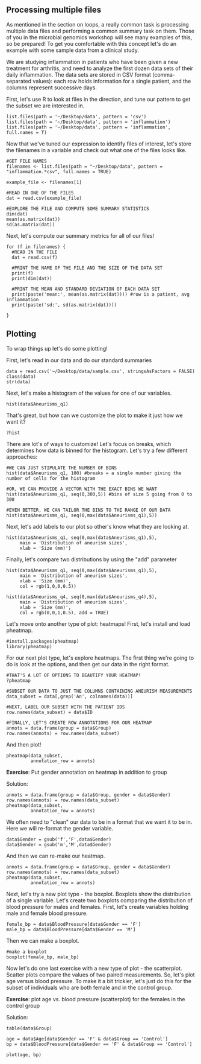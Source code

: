 ## Processing multiple files 

As mentioned in the section on loops, a really common task is processing multiple data files and performing a common summary task on them. Those of you in the microbial genomics workshop will see many examples of this, so be prepared! To get you comfortable with this concept let's do an example with some sample data from a clinical study.

We are studying inflammation in patients who have been given a new treatment for arthritis, and need to analyze the first dozen data sets of their daily inflammation. The data sets are stored in CSV format (comma-separated values): each row holds information for a single patient, and the columns represent successive days. 
  
 First, let's use R to look at files in the direction, and tune our pattern to get the subset we are interested in. 
 ``` 
list.files(path = '~/Desktop/data', pattern = 'csv')
list.files(path = '~/Desktop/data', pattern = 'inflammation')
list.files(path = '~/Desktop/data', pattern = 'inflammation', full.names = T)
```

Now that we've tuned our expression to identify files of interest, let's store the filenames in a variable and check out what one of the files looks like.
```
#GET FILE NAMES
filenames <- list.files(path = "~/Desktop/data", pattern = "inflammation.*csv", full.names = TRUE)

example_file <- filenames[1]

#READ IN ONE OF THE FILES
dat = read.csv(example_file)

#EXPLORE THE FILE AND COMPUTE SOME SUMMARY STATISTICS
dim(dat)
mean(as.matrix(dat))
sd(as.matrix(dat))
```

Next, let's compute our summary metrics for all of our files!
```
for (f in filenames) {
  #READ IN THE FILE
  dat = read.csv(f)

  #PRINT THE NAME OF THE FILE AND THE SIZE OF THE DATA SET
  print(f)
  print(dim(dat))

  #PRINT THE MEAN AND STANDARD DEVIATION OF EACH DATA SET
  print(paste('mean:', mean(as.matrix(dat)))) #row is a patient, avg inflammation 
  print(paste('sd:', sd(as.matrix(dat))))

}
```

## Plotting 

To wrap things up let's do some plotting! 

First, let's read in our data and do our standard summaries
```
data = read.csv('~/Desktop/data/sample.csv', stringsAsFactors = FALSE)
class(data)
str(data)
```

Next, let's make a histogram of the values for one of our variables.

```
hist(data$Aneurisms_q1)
```

That's great, but how can we customize the plot to make it just how we want it?

```
?hist
```

There are lot's of ways to customize! Let's focus on breaks, which determines how data is binned for the histogram. Let's try a few different approaches:

```
#WE CAN JUST STIPULATE THE NUMBER OF BINS 
hist(data$Aneurisms_q1, 100) #breaks = a single number giving the number of cells for the histogram

#OR, WE CAN PROVIDE A VECTOR WITH THE EXACT BINS WE WANT
hist(data$Aneurisms_q1, seq(0,300,5)) #bins of size 5 going from 0 to 300 

#EVEN BETTER, WE CAN TAILOR THE BINS TO THE RANGE OF OUR DATA
hist(data$Aneurisms_q1, seq(0,max(data$Aneurisms_q1),5))
```


Next, let's add labels to our plot so other's know what they are looking at. 

```
hist(data$Aneurisms_q1, seq(0,max(data$Aneurisms_q1),5), 
     main = 'Distribution of aneurism sizes', 
     xlab = 'Size (mm)') 
```

Finally, let's compare two distributions by using the "add" parameter

```
hist(data$Aneurisms_q1, seq(0,max(data$Aneurisms_q1),5), 
     main = 'Distribution of aneurism sizes', 
     xlab = 'Size (mm)', 
     col = rgb(1,0,0,0.5)) 

hist(data$Aneurisms_q4, seq(0,max(data$Aneurisms_q4),5), 
     main = 'Distribution of aneurism sizes', 
     xlab = 'Size (mm)', 
     col = rgb(0,0,1,0.5), add = TRUE) 
```

Let's move onto another type of plot: heatmaps! First, let's install and load pheatmap.

```
#install.packages(pheatmap)
library(pheatmap)
```


For our next plot type, let's explore heatmaps. The first thing we're going to do is look at the options, and then get our data in the right format.

```
#THAT'S A LOT OF OPTIONS TO BEAUTIFY YOUR HEATMAP!
?pheatmap

#SUBSET OUR DATA TO JUST THE COLUMNS CONTAINING ANEURISM MEASUREMENTS
data_subset = data[,grep('An', colnames(data))]

#NEXT, LABEL OUR SUBSET WITH THE PATIENT IDS
row.names(data_subset) = data$ID

#FINALLY, LET'S CREATE ROW ANNOTATIONS FOR OUR HEATMAP
annots = data.frame(group = data$Group)
row.names(annots) = row.names(data_subset)
```

And then plot! 

```
pheatmap(data_subset, 
         annotation_row = annots)
```


**Exercise**: Put gender annotation on heatmap in addition to group 

Solution: 

```
annots = data.frame(group = data$Group, gender = data$Gender)
row.names(annots) = row.names(data_subset)
pheatmap(data_subset, 
         annotation_row = annots)
```

We often need to "clean" our data to be in a format that we want it to be in. Here we will re-format the gender variable. 


```
data$Gender = gsub('f','F',data$Gender)
data$Gender = gsub('m','M',data$Gender)
```

And then we can re-make our heatmap. 

```
annots = data.frame(group = data$Group, gender = data$Gender)
row.names(annots) = row.names(data_subset)
pheatmap(data_subset, 
         annotation_row = annots)
```

Next, let's try a new plot type - the boxplot. Boxplots show the distribution of a single variable. Let's create two boxplots comparing the distribution of blood pressure for males and females. First, let's create variables holding male and female blood pressure.

```
female_bp = data$BloodPressure[data$Gender == 'F']
male_bp = data$BloodPressure[data$Gender == 'M']
```

Then we can make a boxplot.

```
#make a boxplot 
boxplot(female_bp, male_bp)
```

Now let's do one last exercise with a new type of plot - the scatterplot. Scatter plots compare the values of two paired measurements. So, let's plot age versus blood pressure. To make it a bit trickier, let's just do this for the subset of individuals who are both female and in the control group.

**Exercise**: plot age vs. blood pressure (scatterplot) for the females in the control group 

Solution: 

```
table(data$Group)

age = data$Age[data$Gender == 'F' & data$Group == 'Control']
bp = data$BloodPressure[data$Gender == 'F' & data$Group == 'Control']

plot(age, bp)
```
